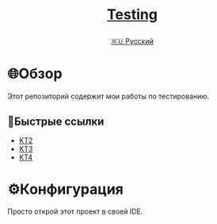 <h1>
<p align="center">
<a href="https://github.com/GnomeShift/Testing" target="_blank" rel="noopener referrer">Testing</a>
</p>
</h1>

<p align="center">
<a href="/README.md">🇷🇺 Русский</a>
</p>

# 🌐Обзор
Этот репозиторий содержит мои работы по тестированию.

## 🚀Быстрые ссылки
* [KT2](KT2/KT2.ipynb)
* [KT3](KT3/KT3.ipynb)
* [KT4](KT4/KT4.ipynb)

# ⚙️Конфигурация
Просто открой этот проект в своей IDE.